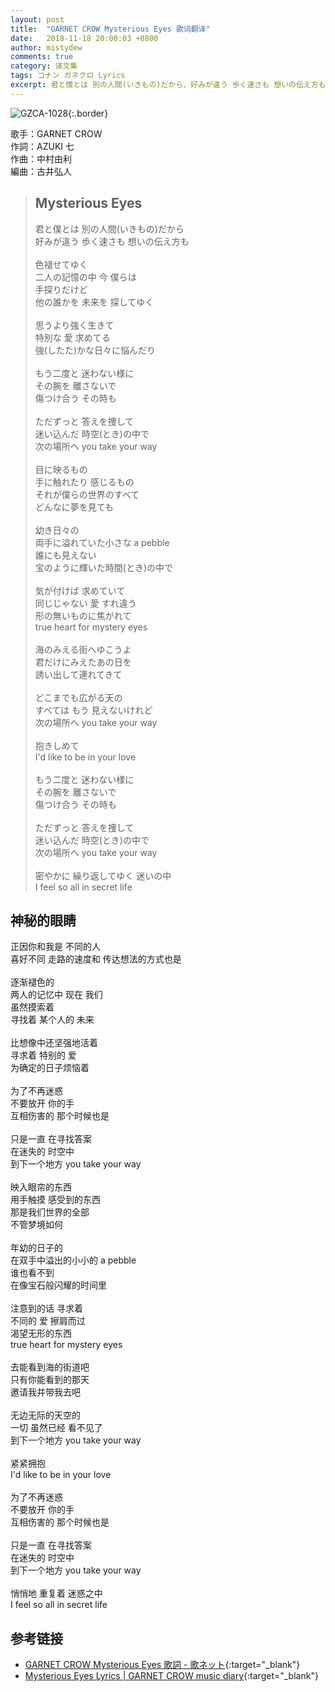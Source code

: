 ```yaml
---
layout: post
title:  "GARNET CROW Mysterious Eyes 歌词翻译"
date:   2018-11-18 20:00:03 +0800
author: mistydew
comments: true
category: 译文集
tags: コナン ガネクロ Lyrics
excerpt: 君と僕とは 別の人間(いきもの)だから、好みが違う 歩く速さも 想いの伝え方も。
---
```

![GZCA-1028](https://crowsub.github.io/images/discography/single/GZCA-1028.jpg){:.border}

歌手：GARNET CROW<br>
作詞：AZUKI 七<br>
作曲：中村由利<br>
編曲：古井弘人

<blockquote class="lyric-original">
  <h2>Mysterious Eyes</h2>
  <p>
    君と僕とは 別の人間(いきもの)だから<br>
    好みが違う 歩く速さも 想いの伝え方も<br>
    <br>
    色褪せてゆく<br>
    二人の記憶の中 今 僕らは<br>
    手探りだけど<br>
    他の誰かを 未来を 探してゆく<br>
    <br>
    思うより強く生きて<br>
    特別な 愛 求めてる<br>
    強(したた)かな日々に悩んだり<br>
    <br>
    もう二度と 迷わない様に<br>
    その腕を 離さないで<br>
    傷つけ合う その時も<br>
    <br>
    ただずっと 答えを捜して<br>
    迷い込んだ 時空(とき)の中で<br>
    次の場所へ you take your way<br>
    <br>
    目に映るもの<br>
    手に触れたり 感じるもの<br>
    それが僕らの世界のすべて<br>
    どんなに夢を見ても<br>
    <br>
    幼き日々の<br>
    両手に溢れていた小さな a pebble<br>
    誰にも見えない<br>
    宝のように輝いた時間(とき)の中で<br>
    <br>
    気が付けば 求めていて<br>
    同じじゃない 愛 すれ違う<br>
    形の無いものに焦がれて<br>
    true heart for mystery eyes<br>
    <br>
    海のみえる街へゆこうよ<br>
    君だけにみえたあの日を<br>
    誘い出して連れてきて<br>
    <br>
    どこまでも広がる天の<br>
    すべては もう 見えないけれど<br>
    次の場所へ you take your way<br>
    <br>
    抱きしめて<br>
    I'd like to be in your love<br>
    <br>
    もう二度と 迷わない様に<br>
    その腕を 離さないで<br>
    傷つけ合う その時も<br>
    <br>
    ただずっと 答えを捜して<br>
    迷い込んだ 時空(とき)の中で<br>
    次の場所へ you take your way<br>
    <br>
    密やかに 繰り返してゆく 迷いの中<br>
    I feel so all in secret life
  </p>
</blockquote>

<div class="lyric-translation">
  <h2>神秘的眼睛</h2>
  <p>
    正因你和我是 不同的人<br>
    喜好不同 走路的速度和 传达想法的方式也是<br>
    <br>
    逐渐褪色的<br>
    两人的记忆中 现在 我们<br>
    虽然摸索着<br>
    寻找着 某个人的 未来<br>
    <br>
    比想像中还坚强地活着<br>
    寻求着 特别的 爱<br>
    为确定的日子烦恼着<br>
    <br>
    为了不再迷惑<br>
    不要放开 你的手<br>
    互相伤害的 那个时候也是<br>
    <br>
    只是一直 在寻找答案<br>
    在迷失的 时空中<br>
    到下一个地方 you take your way<br>
    <br>
    映入眼帘的东西<br>
    用手触摸 感受到的东西<br>
    那是我们世界的全部<br>
    不管梦境如何<br>
    <br>
    年幼的日子的<br>
    在双手中溢出的小小的 a pebble<br>
    谁也看不到<br>
    在像宝石般闪耀的时间里<br>
    <br>
    注意到的话 寻求着<br>
    不同的 爱 擦肩而过<br>
    渴望无形的东西<br>
    true heart for mystery eyes<br>
    <br>
    去能看到海的街道吧<br>
    只有你能看到的那天<br>
    邀请我并带我去吧<br>
    <br>
    无边无际的天空的<br>
    一切 虽然已经 看不见了<br>
    到下一个地方 you take your way<br>
    <br>
    紧紧拥抱<br>
    I'd like to be in your love<br>
    <br>
    为了不再迷惑<br>
    不要放开 你的手<br>
    互相伤害的 那个时候也是<br>
    <br>
    只是一直 在寻找答案<br>
    在迷失的 时空中<br>
    到下一个地方 you take your way<br>
    <br>
    悄悄地 重复着 迷惑之中<br>
    I feel so all in secret life
  </p>
</div>

## 参考链接

* [GARNET CROW Mysterious Eyes 歌詞 - 歌ネット](https://www.uta-net.com/song/14347/){:target="_blank"}
* [Mysterious Eyes Lyrics \| GARNET CROW music diary](https://crowsub.github.io/lyrics/original/Mysterious%20Eyes.html){:target="_blank"}
